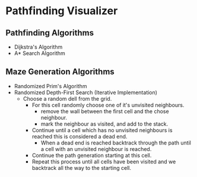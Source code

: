 Pathfinding Visualizer
=======================

Pathfinding Algorithms
-------------------------
- Dijkstra's Algorithm
- A* Search Algorithm


Maze Generation Algorithms
-----------------------------
- Randomized Prim's Algorithm
- Randomized Depth-First Search (Iterative Implementation)
  - Choose a random dell from the grid.
    - For this cell randomly choose one of it's unvisited neighbours.
      - remove the wall between the first cell and the chose neighbour.
      - mark the neighbour as visited, and add to the stack.
    - Continue until a cell which has no unvisited neighbours is reached this is considered a dead end.
      - When a dead end is reached backtrack through the path until a cell with an unvisited neighbour is reached.
    - Continue the path generation starting at this cell.
    - Repeat this process until all cells have been visited and we backtrack all the way to the starting cell.
